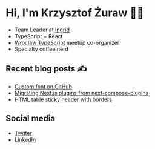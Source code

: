 # Hi, I'm Krzysztof Żuraw 👋🏻

- Team Leader at [Ingrid](https://www.ingrid.com/)
- TypeScript + React
- [Wroclaw TypeScript](https://www.meetup.com/WrocTypeScript/) meetup co-organizer
- Specialty coffee nerd

## Recent blog posts ✍️

<!-- FEED-START -->
- [Custom font on GitHub](https://krzysztofzuraw.com/2022/custom-font-on-github/)
- [Migrating Next.js plugins from next-compose-plugins](https://krzysztofzuraw.com/2022/migrating-next-js-plugins-from-next-compose-plugins/)
- [HTML table sticky header with borders](https://krzysztofzuraw.com/2022/html-table-sticky-header-with-borders/)
<!-- FEED-END -->

## Social media

- [Twitter](https://twitter.com/krzysztof_zuraw)
- [LinkedIn](https://pl.linkedin.com/in/krzysztofzuraw)